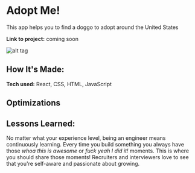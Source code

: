 # Adopt Me!
This app helps you to find a doggo to adopt around the United States

**Link to project:** coming soon

![alt tag](http://placecorgi.com/1200/650)

## How It's Made:

**Tech used:** React, CSS, HTML, JavaScript
 


## Optimizations

## Lessons Learned:

No matter what your experience level, being an engineer means continuously learning. Every time you build something you always have those *whoa this is awesome* or *fuck yeah I did it!* moments. This is where you should share those moments! Recruiters and interviewers love to see that you're self-aware and passionate about growing.
